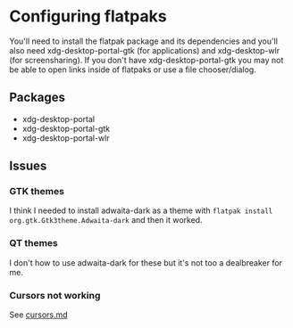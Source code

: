 # Configuring flatpaks

You'll need to install the flatpak package and its dependencies and you'll also need xdg-desktop-portal-gtk (for applications) and xdg-desktop-wlr (for screensharing). If you don't have xdg-desktop-portal-gtk you may not be able to open links inside of flatpaks or use a file chooser/dialog.

## Packages

- xdg-desktop-portal
- xdg-desktop-portal-gtk
- xdg-desktop-portal-wlr

## Issues

### GTK themes

I think I needed to install adwaita-dark as a theme with `flatpak install org.gtk.Gtk3theme.Adwaita-dark` and then it worked.

### QT themes

I don't how to use adwaita-dark for these but it's not too a dealbreaker for me.

### Cursors not working

See [cursors.md](cursors.md)
